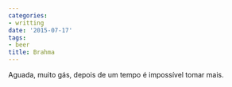 ```yaml
---
categories:
- writting
date: '2015-07-17'
tags:
- beer
title: Brahma
---
```


Aguada, muito gás, depois de um tempo é impossível tomar mais.

